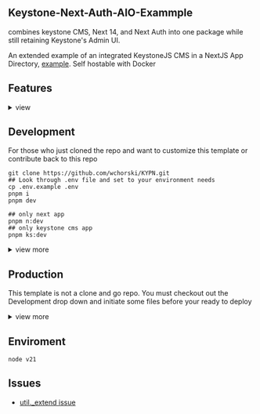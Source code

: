 ## Keystone-Next-Auth-AIO-Exammple

combines keystone CMS, Next 14, and Next Auth into one package while still retaining Keystone's Admin UI.

An extended example of an integrated KeystoneJS CMS in a NextJS App Directory, [example](https://github.com/keystonejs/keystone/tree/main/examples/framework-nextjs-app-directory). Self hostable with Docker

## Features

<details>
  <summary>view</summary>

### Analytics

Site analytics are set up to use an externally hosted [Umami](https://umami.is/) app. There are plans to add in admin dashboard analytics that insite user count, sales, and engagement data.

### Calendar

Events and Bookings can auto populate a connected Google Calendar.

### Self Host

Dockerfiles and Docker Compose configs for hosting anywhere there is Docker

</details>

## Development

For those who just cloned the repo and want to customize this template or contribute back to this repo

```shell
git clone https://github.com/wchorski/KYPN.git
## Look through .env file and set to your environment needs
cp .env.example .env
pnpm i
pnpm dev

## only next app
pnpm n:dev
## only keystone cms app
pnpm ks:dev
```

<details>
  <summary>view more</summary>

#### Init Components & Pages

This repo ignores some key files to make the frontend as customizable as possible between projects.

check the `ini` folder for examples. I created a `init-files.sh` but haven't tested it. `cp-init-files.sh` is for repo devs who want to update the inital files for everyone.

#### Seed or Extract Data

```
cp ./keystone/seed/extracted/seedData.json.example ./keystone/seed/extracted/seedData.json
```

set `SEED_EXTRACT_NONE` to `extract` and run `pnpm ks:dev` to save _most_ data to a `json` file `seedData.json`

### CMS App

> [!warning] changes made to the keystone config / schema / etc must stop and restart both services in this order or you'll recieve `[Error: EPERM: operation not permitted, unlink...` for things like

> [!warning] any file imported inside the `/src/keystone` directory must be an absolute value. Typescript likes to import via `@...` and that will not work for backend imports. example: `import { envs } from '../../../envs'` and not `import { envs } from '@/envs';`

### Authentication

uses [Next-Auth](https://next-auth.js.org/) to authenticate session. Check KeystoneJS [example](https://github.com/keystonejs/keystone/tree/main/examples/custom-session-next-auth) for a more basic integration

set your `NEXTAUTH_SECRET` env with `openssl rand -base64 32`

| Provider | setup url                                       |
| -------- | ----------------------------------------------- |
| Github   | https://github.com/settings/developers          |
| Google   | https://console.cloud.google.com/apis/dashboard |

### Email

Right now, I'm just using gmail's SMTP. Should be good for low traffic order confirmation & password reset. Once I integrate running mail campaigns I'll need a better solution.

https://myaccount.google.com/security

Mail Templating with [React Email](https://react.email/)

### Stripe

using stripe CLI have it listen to this webhook
https://stripe.com/docs/webhooks/quickstart

```sh
stripe listen --forward-to http://localhost:3000/api/webhooks/stripe
```

### Database Migrations

When returning to development (from production) you may add new fields to the database schema. You will need to create a migration.

```shell
pnpm migrate
```

Properly name and save the migration. This file will be written inside the `./migrations` folder

When returning to the production environment, a freshly built container will run the migration via `CMD ["npx", "keystone", "start", "--with-migrations"]`.

### CSS Styles

In this repo I rely on css modules. Make sure to set your VS Code and select **Use Workspace Version** for your typescript

The `typescript-plugin-css-modules` package allows you to import css classes like an exported js const / function.

example

```tsx
import allStyles, {
	bg_c_accent,
	bg_c_plain,
	bg_c_primary,
	bg_c_reverse_theme,
	bg_c_secondary,
	bg_c_tertiary,
	bg_c_transparent,
	outline_c_secondary,
	outline_c_tertiary,
} from "../styles/colorthemes.module.css"
```

### Build on Local Machine

Test out a production build using the provided `package.json` scripts.

> this build NextJS as standalone app. Keystone is ran as a seperate app but can be accessed through NextJS app through `http://NEXTJS_APP/admin`

1. `pnpm tbuild`
2. `pnpm start`

</details>

## Production

This template is not a clone and go repo. You must checkout out the Development drop down and initiate some files before your ready to deploy

<details>
  <summary>view more</summary>

### Database Migrations

If you've made any changes to the Keystone app, you must create a `database migration`. This will ensure all db tables (`Users` `Posts` `Roles` etc) are created.

```shell
pnpm migrate --name CUSTOM_NAME
```

### Docker Build

- `cp .env.example .env.prod` (seperate file for production)
- `cp compose.yml.example compose.yml`

```shell
docker compose build
docker compose up
```

or use the `build-deploy-containers.sh` script.

> you may add the `--no-cache` flag at the end incase of stale build conflicts

> [!warning] Docker build does not support `sqlite` database

</details>

## Enviroment
```
node v21
```

## Issues

- [util.\_extend issue](https://github.com/vercel/next.js/issues/71374)
